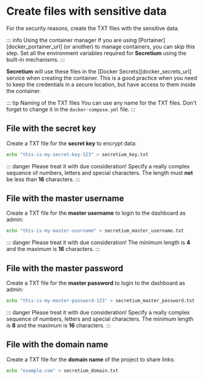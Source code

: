 # Create files with sensitive data

For the security reasons, create the TXT files with the sensitive data.

::: info Using the container manager
If you are using [Portainer][docker_portainer_url] (or another) to manage containers, you can skip this step. Set all the environment variables required for **Secretium** using the built-in mechanisms.
:::

**Secretium** will use these files in the [Docker Secrets][docker_secrets_url] service when creating the container. This is a good practice when you need to keep the credentials in a secure location, but have access to them inside the container.

::: tip Naming of the TXT files
You can use any name for the TXT files. Don't forget to change it in the `docker-compose.yml` file.
:::

## File with the secret key

Create a TXT file for the **secret key** to encrypt data:

``` bash
echo "this-is-my-secret-key-123" > secretium_key.txt
```

::: danger
Please treat it with due consideration! Specify a really complex sequence of numbers, letters and special characters. The length must **not** be less than **16** characters.
:::

## File with the master username

Create a TXT file for the **master username** to login to the dashboard as admin:

``` bash
echo "this-is-my-master-username" > secretium_master_username.txt
```

::: danger
Please treat it with due consideration! The minimum length is **4** and the maximum is **16** characters.
:::

## File with the master password

Create a TXT file for the **master password** to login to the dashboard as admin:

``` bash
echo "this-is-my-master-password-123" > secretium_master_password.txt
```

::: danger
Please treat it with due consideration! Specify a really complex sequence of numbers, letters and special characters. The minimum length is **8** and the maximum is **16** characters.
:::

## File with the domain name

Create a TXT file for the **domain name** of the project to share links:

``` bash
echo "example.com" > secretium_domain.txt
```

<!--@include: ../parts/links.md-->